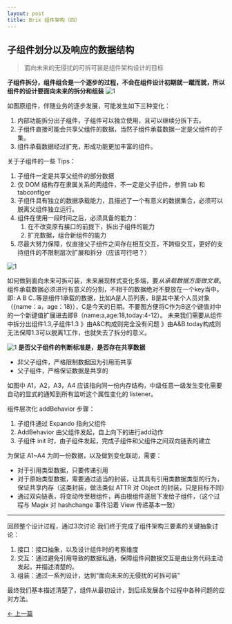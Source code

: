 ```yaml
---
layout: post
title: Brix 组件架构（四）
---
```


## 子组件划分以及响应的数据结构

> 面向未来的无侵扰的可拆可装是组件架构设计的目标

**子组件拆分，组件组合是一个逐步的过程，不会在组件设计初期就一蹴而就，所以组件的设计要面向未来的拆分和组装**
![1](/brix/assets/img/brix-arch/4/1.jpg)

如图原组件，伴随业务的逐步发展，可能发生如下三种变化：

1. 内部功能拆分出子组件，子组件可以独立使用，且可以继续分拆下去。
2. 子组件直接可能会共享父组件的数据，当然子组件承载数据一定是父组件的子集。
3. 组件承载数据经过扩充，形成功能更加丰富的组件。

关于子组件的一些 Tips：

1. 子组件一定是共享父组件的部分数据
2. 仅 DOM 结构存在隶属关系的两组件，不一定是父子组件，参照 tab 和 tabconfiger
3. 子组件具有独立的数据承载能力，且描述了一个有意义的数据集合，必须可以脱离父组件独立运行。
4. 组件在使用一段时间之后，必须具备的能力：
	1. 在不改变原有接口的前提下，拆出子组件的能力
	2. 扩充数据，组合新组件的能力
5. 尽最大努力保障，仅直接父子组件之间存在相互交互，不跨级交互，更好的支持组件的不限制层次扩展和拆分（应该可行吧？）

![1](/brix/assets/img/brix-arch/4/2.jpg)

如何做到面向未来可拆可装，未来展现样式变化多端，要*从承载数据方面做文章*。
组件承载数据必须进行有意义的分割，不相干的数据绝对不要放在一个key当中。即:
A B C..等是组件1承载的数据，比如A是人员列表，B是其中某个人员对象（{name：a，age：18}），C是今天的日期。不要图方便将C作为B这个键值对中的一个新键值扩展进去即B（name:a,age:18,today:4-12）。
未来我们需要从组件中拆分出组件1.3,子组件1.3
》由A&C构成则完全没有问题
》由A&B.today构成则无法保障1.3可以脱离1工作，也就失去了拆分的意义。

![1](/brix/assets/img/brix-arch/4/3.png)
**是否父子组件的判断标准是，是否存在共享数据**

- 非父子组件，严格限制数据因为引用而共享
- 父子组件，严格保证数据是共享的

如图中 A1，A2，A3，A4 应该指向同一份内存结构，中级任意一级发生变化需要自动的显式的通知到所有监听这个属性变化的 listener。

组件层次化 addBehavior 步骤：

1. 子组件通过 Expando 指向父组件
2. AddBehavior 由父组件发起，自上向下的进行add动作
3. 子组件 init 时，由子组件发起，完成子组件和父组件之间双向链表的建立

为保证 A1~A4 为同一份数据，以及做到变化联动，需要：

- 对于引用类型数据，只要传递引用
- 对于原始类型数据，需要通过适当的封装，让其具有引用类数据类型的行为，保证共享内存（这类封装，做法类似 ATTR 对 Object 的封装，只是目标不同）
- 通过双向链表，将变动传至根组件，再由根组件逐层下发给子组件，（这个过程与 Magix 对 hashchange 事件沿着 View 传递基本一致）

---
回顾整个设计过程，通过3次讨论
我们终于完成了组件架构三要素的关键抽象讨论：

1. 接口：接口抽象，以及设计组件时的考察维度
2. 交互：通过避免引用导致的数据私通，保障组件间数据交互是由业务代码主动发起，并描述清楚的。
3. 组装：通过一系列设计，达到“面向未来的无侵扰的可拆可装”

最终我们基本描述清楚了，组件从最初设计，到后续发展各个过程中各种问题的应对方法。

<div class="bottom-nav">
    <a rel="previous" href="/brix{{page.previous.url}}">&larr; 上一篇</a>
</div>